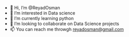 - 👋 Hi, I’m @ReyadOsman
- 👀 I’m interested in Data science
- 🌱 I’m currently learning python
- 💞️ I’m looking to collaborate on Data Science projects
- 📫 You can reach me throwgh reyadosman@gmail.com

<!---
ReyadOsman/ReyadOsman is a ✨ special ✨ repository because its `README.md` (this file) appears on your GitHub profile.
You can click the Preview link to take a look at your changes.
--->
